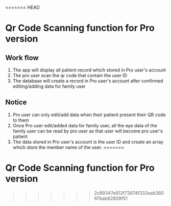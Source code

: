 <<<<<<< HEAD
# Qr Code Scanning function for Pro version

## Work flow

1. The app will display all patient record which stored in Pro user's account
2. The pro user scan the qr code that contain the user ID
3. The database will create a record in Pro user's account after confirmed editing/adding data for family user

## Notice

1. Pro user can only edit/add data when their patient present their QR code to them
2. Once Pro user edit/added data for family user, all the eye data of the family user can be read by pro user as that user will become pro user's patient
3. The data stored in Pro user's account is the user ID and create an array which store the member name of the user.
=======
# Qr Code Scanning function for Pro version
>>>>>>> 2c89347e812f73874f332eab36097bab62809f51
